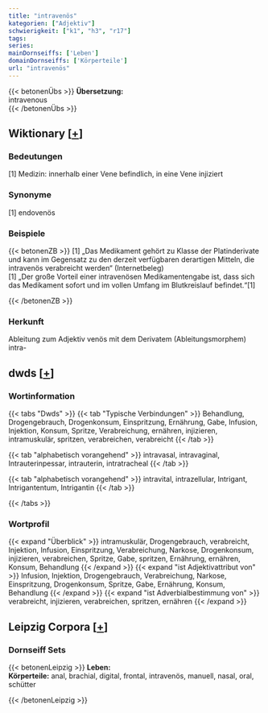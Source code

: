 ```yaml
---
title: "intravenös"
kategorien: ["Adjektiv"]
schwierigkeit: ["k1", "h3", "r17"]
tags:
series:
mainDornseiffs: ['Leben']
domainDornseiffs: ['Körperteile']
url: "intravenös"
---
```


{{< betonenÜbs >}}
**Übersetzung:**  
intravenous  
{{< /betonenÜbs >}}

## Wiktionary [[+](https://de.wiktionary.org/wiki/intravenös)]

### Bedeutungen
[1] Medizin: innerhalb einer Vene befindlich, in eine Vene injiziert  

### Synonyme
[1] endovenös  

### Beispiele
{{< betonenZB >}}
[1] „Das Medikament gehört zu Klasse der Platinderivate und kann im Gegensatz zu den derzeit verfügbaren derartigen Mitteln, die intravenös verabreicht werden“ (Internetbeleg)  
[1] „Der große Vorteil einer intravenösen Medikamentengabe ist, dass sich das Medikament sofort und im vollen Umfang im Blutkreislauf befindet.“[1]  

{{< /betonenZB >}}
### Herkunft
Ableitung zum Adjektiv venös mit dem Derivatem (Ableitungsmorphem) intra-  



## dwds [[+](https://www.dwds.de/wb/intravenös)]

### Wortinformation
{{< tabs "Dwds" >}}
{{< tab "Typische Verbindungen" >}}
Behandlung, Drogengebrauch, Drogenkonsum, Einspritzung, Ernährung, Gabe, Infusion, Injektion, Konsum, Spritze, Verabreichung, ernähren, injizieren, intramuskulär, spritzen, verabreichen, verabreicht
{{< /tab >}}

{{< tab "alphabetisch vorangehend" >}}
intravasal, intravaginal, Intrauterinpessar, intrauterin, intratracheal
{{< /tab >}}

{{< tab "alphabetisch vorangehend" >}}
intravital, intrazellular, Intrigant, Intrigantentum, Intrigantin
{{< /tab >}}

{{< /tabs >}}

### Wortprofil
{{< expand "Überblick" >}} intramuskulär, Drogengebrauch, verabreicht, Injektion, Infusion, Einspritzung, Verabreichung, Narkose, Drogenkonsum, injizieren, verabreichen, Spritze, Gabe, spritzen, Ernährung, ernähren, Konsum, Behandlung {{< /expand >}}
{{< expand "ist Adjektivattribut von" >}} Infusion, Injektion, Drogengebrauch, Verabreichung, Narkose, Einspritzung, Drogenkonsum, Spritze, Gabe, Ernährung, Konsum, Behandlung {{< /expand >}}
{{< expand "ist Adverbialbestimmung von" >}} verabreicht, injizieren, verabreichen, spritzen, ernähren {{< /expand >}}

## Leipzig Corpora [[+](https://corpora.uni-leipzig.de/en/res?word=intravenös&corpusId=deu_newscrawl-public_2018)]

### Dornseiff Sets
{{< betonenLeipzig >}}
**Leben:**  
**Körperteile:** anal, brachial, digital, frontal, intravenös, manuell, nasal, oral, schütter  

{{< /betonenLeipzig >}}
